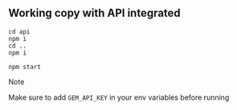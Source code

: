 ## Working copy with API integrated

```
cd api
npm i
cd ..
npm i

npm start
```


> [!NOTE]
> Make sure to add `GEM_API_KEY` in your env variables before running
